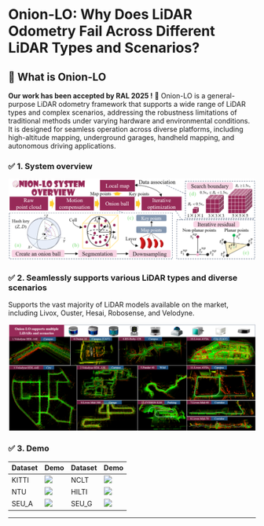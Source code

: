 # **Onion-LO: Why Does LiDAR Odometry Fail Across Different LiDAR Types and Scenarios?**

## 📌 What is Onion-LO
**Our work has been accepted by RAL 2025 !** 🎉
Onion-LO is a general-purpose LiDAR odometry framework that supports a wide range of LiDAR types and complex scenarios, addressing the robustness limitations of traditional methods under varying hardware and environmental conditions. It is designed for seamless operation across diverse platforms, including high-altitude mapping, underground garages, handheld mapping, and autonomous driving applications.

### ✅ 1. System overview

<div align="center">
  <img src="doc/1.png" width="800">
</div>

### ✅ 2. Seamlessly supports various LiDAR types and diverse scenarios

Supports the vast majority of LiDAR models available on the market, including Livox, Ouster, Hesai, Robosense, and Velodyne.
<div align="center">
  <img src="doc/2.png" width="800">
</div>

### ✅ 3. Demo

| Dataset | Demo | Dataset | Demo |
|-----------|--------|-----------|--------|
| KITTI     | ![](doc/kitti.gif) | NCLT      | ![](doc/nclt.gif) |
| NTU       | ![](doc/ntu.gif) | HILTI     | ![](doc/hilti.gif) |
| SEU_A      | ![](doc/seua.gif) | SEU_G      | ![](doc/seug.gif) |
---


